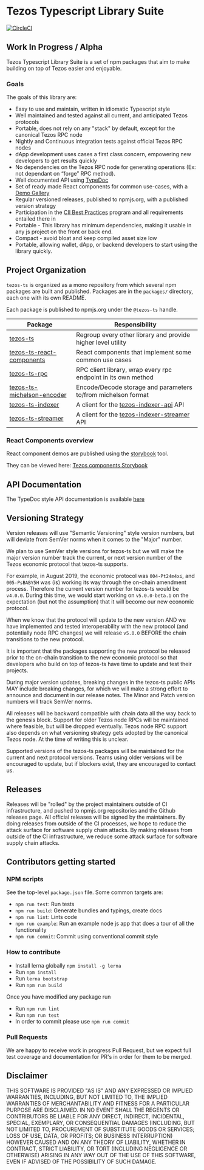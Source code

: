 # Tezos Typescript Library Suite

[![CircleCI](https://circleci.com/gh/ecadlabs/tezos-ts.svg?style=svg)](https://circleci.com/gh/ecadlabs/tezos-ts)

## Work In Progress / Alpha

Tezos Typescript Library Suite is a set of npm packages that aim to make building on top of Tezos easier and enjoyable.

### Goals

The goals of this library are:

* Easy to use and maintain, written in idiomatic Typescript style
* Well maintained and tested against all current, and anticipated Tezos protocols
* Portable, does not rely on any "stack" by default, except for the canonical Tezos RPC node
* Nightly and Continuous integration tests against official Tezos RPC nodes
* dApp development uses cases a first class concern, empowering new developers to get results quickly
* No dependencies on the Tezos RPC node for generating operations (Ex: not dependant on “forge” RPC method).
* Well documented API using [TypeDoc](https://ecadlabs.github.io/tezos-ts/typedoc)
* Set of ready made React components for common use-cases, with a [Demo Gallery](https://ecadlabs.github.io/tezos-ts/react-storybook/)
* Regular versioned releases, published to npmjs.org, with a published version strategy
* Participation in the [CII Best Practices](https://bestpractices.coreinfrastructure.org) program and all requirements entailed there in
* Portable - This library has minimum dependencies, making it usable in any js project on the front or back end.
* Compact - avoid bloat and keep compiled asset size low
* Portable, allowing wallet, dApp, or backend developers to start using the library quickly.

## Project Organization

`tezos-ts` is organized as a mono repository from which several npm packages are built and published. Packages are in the `packages/` directory, each one with its own README.

Each package is published to npmjs.org under the `@tezos-ts` handle.

| Package                                                           |                        Responsibility                         |
| ----------------------------------------------------------------- | ------------------------------------------------------------- |
| [tezos-ts](packages/tezos-ts)                                     | Regroup every other library and provide higher level utility  |
| [tezos-ts-react-components](packages/tezos-ts-react-components)   | React components that implement some common use cases         |
| [tezos-ts-rpc](packages/tezos-ts-rpc)                             | RPC client library, wrap every rpc endpoint in its own method |
| [tezos-ts-michelson-encoder](packages/tezos-ts-michelson-encoder) | Encode/Decode storage and parameters to/from michelson format |
| [tezos-ts-indexer](packages/tezos-ts-indexer)                     | A client for the [tezos-indexer-api][0] API                   |
| [tezos-ts-streamer](packages/tezos-ts-streamer)                   | A client for the [tezos-indexer-streamer][1] API              |

### React Components overview

React component demos are published using the [storybook](https://storybook.js.org) tool.

They can be viewed here: [Tezos components Storybook](https://ecadlabs.github.io/tezos-ts/react-storybook)

## API Documentation

The TypeDoc style API documentation is available [here](https://ecadlabs.github.io/tezos-ts/typedoc)

## Versioning Strategy

Version releases will use "Semantic Versioning" style version numbers, but will deviate from SemVer norms when it comes to the "Major" number.

We plan to use SemVer style versions for tezos-ts but we will make the major version number track the current, or next version number of the Tezos economic protocol that tezos-ts supports.

For example, in August 2019, the economic protocol was `004-Pt24m4xi`, and `005-PsBABY5H` was (is) working its way through the on-chain amendment process. Therefore the current version number for tezos-ts would be `v4.0.0`. During this time, we would start working on `v5.0.0-beta.1` on the expectation (but not the assumption) that it will become our new economic protocol.

When we know that the protocol will update to the new version AND we have implemented and tested interoperability with the new protocol (and potentially node RPC changes) we will release `v5.0.0` BEFORE the chain transitions to the new protocol.

It is important that the packages supporting the new protocol be released prior to the on-chain transition to the new economic protocol so that developers who build on top of tezos-ts have time to update and test their projects.

During major version updates, breaking changes in the tezos-ts public APIs MAY include breaking changes, for which we will make a strong effort to announce and document in our release notes. The Minor and Patch version numbers will track SemVer norms.

All releases will be backward compatible with chain data all the way back to the genesis block. Support for older Tezos node RPCs will be maintained where feasible, but will be dropped eventually. Tezos node RPC support also depends on what versioning strategy gets adopted by the canonical Tezos node. At the time of writing this is unclear.

Supported versions of the tezos-ts packages will be maintained for the current and next protocol versions. Teams using older versions will be encouraged to update, but if blockers exist, they are encouraged to contact us.

## Releases

Releases will be "rolled" by the project maintainers outside of CI infrastructure, and pushed to npmjs.org repositories and the Github releases page. All official releases will be signed by the maintainers. By doing releases from outside of the CI processes, we hope to reduce the attack surface for software supply chain attacks. By making releases from outside of the CI infrastructure, we reduce some attack surface for software supply chain attacks.

## Contributors getting started

### NPM scripts

See the top-level `package.json` file. Some common targets are:

* `npm run test`: Run tests
* `npm run build`: Generate bundles and typings, create docs
* `npm run lint`: Lints code
* `npm run example`: Run an example node js app that does a tour of all the functionality
* `npm run commit`: Commit using conventional commit style

### How to contribute

* Install lerna globally `npm install -g lerna`
* Run `npm install`
* Run `lerna bootstrap`
* Run `npm run build`

Once you have modified any package run

* Run `npm run lint`
* Run `npm run test`
* In order to commit please use `npm run commit`

### Pull Requests

We are happy to receive work in progress Pull Request, but we expect full test coverage and documentation for PR's in order for them to be merged.

## Disclaimer

THIS SOFTWARE IS PROVIDED "AS IS" AND ANY EXPRESSED OR IMPLIED WARRANTIES,
INCLUDING, BUT NOT LIMITED TO, THE IMPLIED WARRANTIES OF MERCHANTABILITY AND
FITNESS FOR A PARTICULAR PURPOSE ARE DISCLAIMED. IN NO EVENT SHALL THE REGENTS
OR CONTRIBUTORS BE LIABLE FOR ANY DIRECT, INDIRECT, INCIDENTAL, SPECIAL,
EXEMPLARY, OR CONSEQUENTIAL DAMAGES (INCLUDING, BUT NOT LIMITED TO, PROCUREMENT
OF SUBSTITUTE GOODS OR SERVICES; LOSS OF USE, DATA, OR PROFITS; OR BUSINESS
INTERRUPTION) HOWEVER CAUSED AND ON ANY THEORY OF LIABILITY, WHETHER IN
CONTRACT, STRICT LIABILITY, OR TORT (INCLUDING NEGLIGENCE OR OTHERWISE) ARISING
IN ANY WAY OUT OF THE USE OF THIS SOFTWARE, EVEN IF ADVISED OF THE POSSIBILITY
OF SUCH DAMAGE.

[0]: https://github.com/ecadlabs/tezos-indexer-api
[1]: https://github.com/ecadlabs/tezos-streamer
